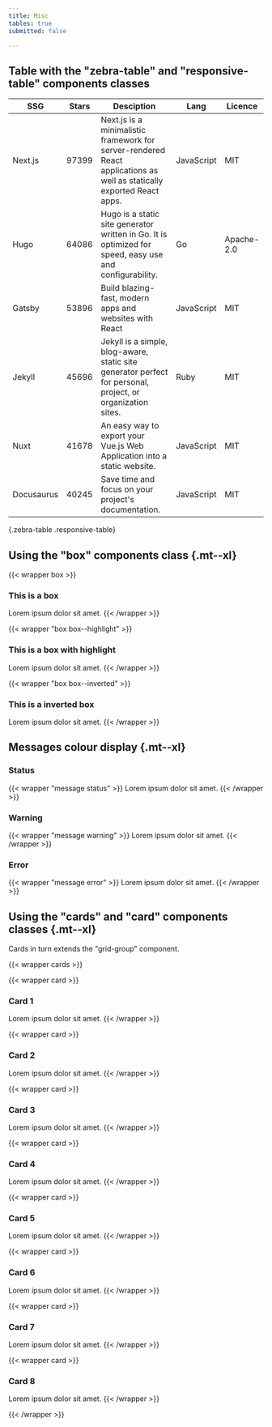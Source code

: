 ```yaml
---
title: Misc
tables: true
submitted: false

---
```


## Table with the "zebra-table" and "responsive-table" components classes

|SSG|Stars|Desciption|Lang|Licence|
|---|---|---|---|---|
|Next.js|97399|Next.js is a minimalistic framework for server-rendered React applications as well as statically exported React apps.|JavaScript|MIT|
|Hugo|64086|Hugo is a static site generator written in Go. It is optimized for speed, easy use and configurability.|Go|Apache-2.0|
|Gatsby|53896|Build blazing-fast, modern apps and websites with React|JavaScript|MIT|
|Jekyll|45696|Jekyll is a simple, blog-aware, static site generator perfect for personal, project, or organization sites.|Ruby|MIT|
|Nuxt|41678|An easy way to export your Vue.js Web Application into a static website.|JavaScript|MIT|
|Docusaurus|40245|Save time and focus on your project's documentation.|JavaScript|MIT|
{.zebra-table .responsive-table}

## Using the "box" components class {.mt--xl}

{{< wrapper box >}}
### This is a box

Lorem ipsum dolor sit amet.
{{< /wrapper >}}

{{< wrapper "box box--highlight" >}}
### This is a box with highlight

Lorem ipsum dolor sit amet.
{{< /wrapper >}}

{{< wrapper "box box--inverted" >}}
### This is a inverted box

Lorem ipsum dolor sit amet.
{{< /wrapper >}}


## Messages colour display {.mt--xl}

### Status

{{< wrapper "message status" >}}
Lorem ipsum dolor sit amet.
{{< /wrapper >}}

### Warning

{{< wrapper "message warning" >}}
Lorem ipsum dolor sit amet.
{{< /wrapper >}}

### Error

{{< wrapper "message error" >}}
Lorem ipsum dolor sit amet.
{{< /wrapper >}}


## Using the "cards" and "card" components classes {.mt--xl}

Cards in turn extends the "grid-group" component.

{{< wrapper cards >}}

{{< wrapper card >}}
### Card 1

Lorem ipsum dolor sit amet.
{{< /wrapper >}}

{{< wrapper card >}}
### Card 2

Lorem ipsum dolor sit amet.
{{< /wrapper >}}

{{< wrapper card >}}
### Card 3

Lorem ipsum dolor sit amet.
{{< /wrapper >}}

{{< wrapper card >}}
### Card 4

Lorem ipsum dolor sit amet.
{{< /wrapper >}}

{{< wrapper card >}}
### Card 5

Lorem ipsum dolor sit amet.
{{< /wrapper >}}

{{< wrapper card >}}
### Card 6

Lorem ipsum dolor sit amet.
{{< /wrapper >}}

{{< wrapper card >}}
### Card 7

Lorem ipsum dolor sit amet.
{{< /wrapper >}}

{{< wrapper card >}}
### Card 8

Lorem ipsum dolor sit amet.
{{< /wrapper >}}

{{< /wrapper >}}